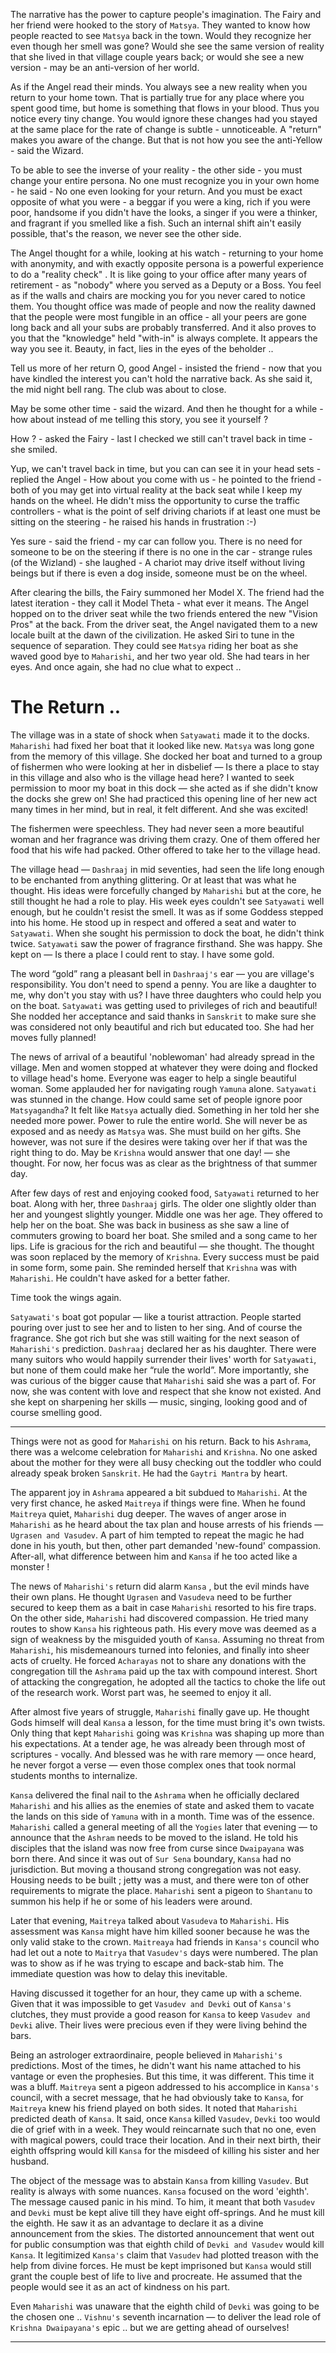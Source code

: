 The narrative has the power to capture people's imagination. The Fairy and her friend were hooked to the story of `Matsya`. They wanted to know how people reacted to see `Matsya` back in the town. Would they recognize her even though her smell was gone? Would she see the same version of reality that she lived in that village couple years back;  or would she see a new version - may be an anti-version of her world.

As if the Angel read their minds. You always see a new reality when you return to your home town. That is partially true for any place where you spent good time, but home is something that flows in your blood. Thus you notice every tiny change. You would ignore these changes had you stayed at the same place for the rate of change is subtle - unnoticeable. A "return" makes you aware of the change. But that is not how you see the anti-Yellow - said the Wizard.

To be able to see the inverse of your reality - the other side -  you must change your entire persona. No one must recognize you in your own home - he said - No one even looking for your return. And you must be exact opposite of what you were - a beggar if you were a king, rich if you were poor, handsome if you didn't have the looks, a singer if you were a thinker, and fragrant if you smelled like a fish. Such an internal shift ain't easily possible, that's the reason, we never see the other side.

The Angel thought for a while, looking at his watch - returning to your home with anonymity, and  with exactly opposite persona is a powerful experience to do a "reality check" . It is like going to your office after many years of retirement - as "nobody" where you served as a Deputy or a Boss.  You feel as if the walls and chairs are mocking you for you never cared to notice them. You thought office was made of people and now the reality dawned that the people were most fungible in an office -  all your peers are gone long back and all your subs are probably transferred. And it also proves to you that the "knowledge" held "with-in" is always complete. It appears the way you see it. Beauty, in fact, lies in the eyes of the beholder ..

Tell us more of her return O, good Angel - insisted the friend - now that you have kindled the interest you can't hold the narrative back. As she said it, the mid night bell rang. The club was about to close. 

May be some other time - said the wizard. And then he thought for a while - how about instead of me telling this story, you see it yourself ?

How ? - asked the Fairy - last I checked we still can't travel back in time - she smiled. 

Yup, we can't travel back in time, but you can can see it in your head sets - replied the Angel - How about you come with us - he pointed to the friend - both of you may get into virtual reality at the back seat while I keep my hands on the wheel. He didn't miss the opportunity to curse the traffic controllers -  what is the point of self driving chariots if at least one must be sitting on the steering - he raised his hands in frustration :-)

Yes sure - said the friend - my car can follow you. There is no need for someone to be on the steering if there is no one in the car - strange rules (of the Wizland) - she laughed -  A chariot may drive itself without living beings but if there is even a dog inside, someone must be on the wheel. 

After clearing the bills, the Fairy summoned her Model X. The friend had the latest iteration - they call it Model Theta - what ever it means.  The Angel hopped on to the driver seat while the two friends entered the new "Vision Pros" at the back. From the driver seat, the Angel navigated them to a new locale built at the dawn of the civilization. He asked Siri to tune in the sequence of separation. They could see `Matsya` riding her boat as she waved good bye to `Maharishi`, and her two year old. She had tears in her eyes. And once again, she had no clue what to expect ..

#  The Return .. 

The village was in a state of shock when `Satyawati` made it to the docks. `Maharishi` had fixed her boat that it looked like new. `Matsya` was long gone from the memory of this village. She docked her boat and turned to a group of fishermen who were looking at her in disbelief — Is there a place to stay in this village and also who is the village head here? I wanted to seek permission to moor my boat in this dock — she acted as if she didn't know the docks she grew on! She had practiced this opening line of her new act many times in her mind, but in real, it felt different. And she was excited!

The fishermen were speechless. They had never seen a more beautiful woman and her fragrance was driving them crazy. One of them offered her food that his wife had packed. Other offered to take her to the village head. 

The village head — `Dashraaj` in mid seventies, had seen the life long enough to be enchanted from anything glittering. Or at least that was what he thought. His ideas were forcefully changed by `Maharishi` but at the core, he still thought he had a role to play. His week eyes couldn't see `Satyawati` well enough, but he couldn't resist the smell. It was as if some Goddess stepped into his home. He stood up in respect and offered a seat and water to `Satyawati`. When she sought his permission to dock the boat, he didn't think twice. `Satyawati` saw the power of fragrance firsthand. She was happy. She kept on — Is there a place I could rent to stay. I have some gold. 

The word “gold” rang a pleasant bell in `Dashraaj's` ear — you are village's responsibility. You don't need to spend a penny. You are like a daughter to me, why don't you stay with us? I have three daughters who could help you on the boat. `Satyawati` was getting used to privileges of rich and beautiful! She nodded her acceptance and said thanks in `Sanskrit` to make sure she was considered not only beautiful and rich but educated too. She had her moves fully planned!

The news of arrival of a beautiful 'noblewoman' had already spread in the village. Men and women stopped at whatever they were doing and flocked to village head's home. Everyone was eager to help a single beautiful woman. Some applauded her for navigating rough `Yamuna` alone. `Satyawati` was stunned in the change. How could same set of people ignore poor `Matsyagandha`? It felt like `Matsya` actually died. Something in her told her she needed more power. Power to rule the entire world. She will never be as exposed and as needy as `Matsya` was. She must build on her gifts. She however, was not sure if the desires were taking over her if that was the right thing to do. May be `Krishna` would answer that one day! — she thought. For now, her focus was as clear as the brightness of that summer day.

After few days of rest and enjoying cooked food, `Satyawati` returned to her boat. Along with her, three `Dashraaj` girls. The older one slightly older than her and youngest slightly younger. Middle one was her age. They offered to help her on the boat. She was back in business as she saw a line of commuters growing to board her boat. She smiled and a song came to her lips. Life is gracious for the rich and beautiful — she thought. The thought was soon replaced by the memory of `Krishna`. Every success must be paid in some form, some pain. She reminded herself that `Krishna` was with `Maharishi`. He couldn't have asked for a better father.

Time took the wings again.

`Satyawati's` boat got popular — like a tourist attraction.  People started pouring over just to see her and to listen to her sing.  And of course the fragrance. She got rich but she was still waiting for the next season of `Maharishi's` prediction. `Dashraaj` declared her as his daughter. There were many suitors who would happily surrender their lives' worth for `Satyawati`, but none of them could make her “rule the world”. More importantly, she was curious of the bigger cause that `Maharishi` said she was a part of. For now, she was content with love and respect that she know not existed. And she kept on sharpening her skills — music, singing, looking good and of course smelling good.

----

Things were not as good for `Maharishi` on his return. Back to his `Ashrama`, there was a welcome celebration for `Maharishi` and `Krishna`. No one asked about the mother for they were all busy checking out the toddler who could already speak broken `Sanskrit`. He had the `Gaytri Mantra` by heart. 

The apparent joy in `Ashrama` appeared a bit subdued to `Maharishi`. At the very first chance, he asked `Maitreya` if things were fine. When he found `Maitreya` quiet, `Maharishi` dug deeper. The waves of anger arose in `Maharishi` as he heard about the tax plan and house arrests of his friends — `Ugrasen and Vasudev`. A part of him tempted to repeat the magic he had done in his youth, but then, other part demanded 'new-found' compassion. After-all, what difference between him and `Kansa` if he too acted like a monster !

The news of `Maharishi's` return did alarm `Kansa` , but the evil minds have their own plans. He thought `Ugrasen` and `Vasudeva` need to be further secured to keep them as a bait in case `Maharishi` resorted to his fire traps. On the other side, `Maharishi` had discovered compassion. He tried many routes to show `Kansa` his righteous path. His every move was deemed as a sign of weakness by the misguided youth of `Kansa`. Assuming no threat from `Maharishi`, his misdemeanours turned into felonies, and finally into sheer acts of cruelty. He forced `Acharayas` not to share any donations with the congregation till the `Ashrama` paid up the tax with compound interest. Short of attacking the congregation, he adopted all the tactics to choke the life out of the research work. Worst part was, he seemed to enjoy it all. 

After almost five years of struggle, `Maharishi` finally gave up. He thought Gods himself will deal `Kansa` a lesson, for the time must bring it's own twists. Only thing that kept `Maharishi` going was `Krishna` was shaping up more than his expectations. At a tender age, he was already been through most of scriptures - vocally. And blessed was he with rare memory — once heard, he never forgot a verse — even those complex ones that took normal students months to internalize.

`Kansa` delivered the final nail to the `Ashrama` when he officially declared `Maharishi` and his allies as the enemies of state and asked them to vacate the lands on this side of `Yamuna` with in a month. Time was of the essence. `Maharishi` called a general meeting of all the `Yogies` later that evening — to announce that the `Ashram` needs to be moved to the island. He told his disciples that the island was now free from curse since `Dwaipayana` was born there. And since it was out of `Sur Sena` boundary, `Kansa` had no jurisdiction. But moving a thousand strong congregation was not easy. Housing needs to be built ; jetty was a must, and there were ton of other requirements to migrate the place. `Maharishi` sent a pigeon to `Shantanu` to summon his help if he or some of his leaders were around.

Later that evening, `Maitreya` talked about `Vasudeva` to `Maharishi`. His assessment was `Kansa` might have him killed sooner because he was the only valid stake to the crown. `Maitreaya` had friends in `Kansa's` council who had let out a note to `Maitrya` that `Vasudev's` days were numbered. The plan was to show as if he was trying to escape and back-stab him. The immediate  question was how to delay this inevitable.

Having discussed it together for an hour, they came up with a scheme. Given that it was impossible to get `Vasudev and Devki` out of `Kansa's` clutches, they must provide a good reason for `Kansa` to keep `Vasudev and Devki` alive. Their lives were precious even if they were living behind the bars. 

Being an astrologer extraordinaire, people believed in `Maharishi's` predictions. Most of the times, he didn't want his name attached to his vantage or even the prophesies. But this time, it was different. This time it was a bluff. `Maitreya` sent a pigeon addressed to his accomplice in `Kansa's` council, with a secret message, that he had obviously take to `Kansa`, for `Maitreya` knew his friend played on both sides. It noted that `Maharishi` predicted death of `Kansa`. It said, once `Kansa` killed `Vasudev`, `Devki` too would die of grief with in a week. They would reincarnate such that no one, even with magical powers, could trace their location. And in their next birth, their eighth offspring would kill `Kansa` for the misdeed of killing his sister and her husband.

The object of the message was to abstain `Kansa` from killing `Vasudev`.  But reality is always with some nuances. `Kansa` focused on the word 'eighth'. The message caused panic in his mind. To him, it meant that both `Vasudev` and `Devki` must be kept alive till they have eight off-springs. And he must kill the eighth. He saw it as an advantage to declare it as a divine announcement from the skies. The distorted announcement that went out for public consumption was that eighth child of `Devki and Vasudev` would kill `Kansa`. It legitimized `Kansa's` claim that `Vasudev` had plotted treason with the help from divine forces. He must be kept imprisoned but `Kansa` would still grant the couple best of life to live and procreate. He assumed that the people would see it as an act of kindness on his part.

Even `Maharishi` was unaware that the eighth child of `Devki` was going to be the chosen one .. `Vishnu's` seventh incarnation — to deliver the lead role of `Krishna Dwaipayana's` epic .. but we are getting ahead of ourselves!

-----

